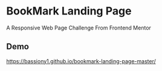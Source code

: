 
# BookMark Landing Page 

A Responsive Web Page Challenge From Frontend Mentor


## Demo

https://bassiony1.github.io/bookmark-landing-page-master/
